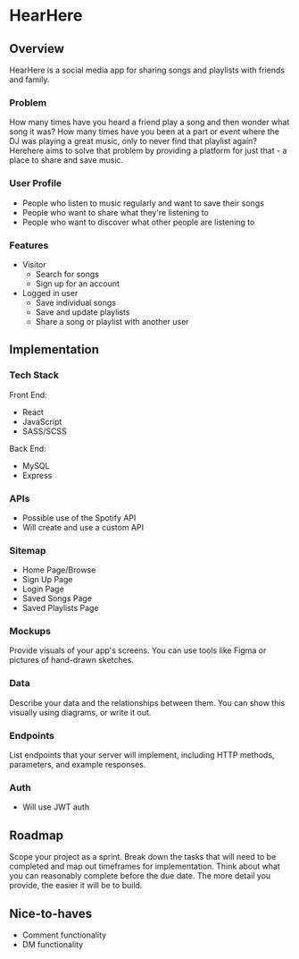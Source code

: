 # HearHere

## Overview

HearHere is a social media app for sharing songs and playlists with friends and family.

### Problem

How many times have you heard a friend play a song and then wonder what song it was? How many times have you been at a part or event where the DJ was playing a great music, only to never find that playlist again? Herehere aims to solve that problem by providing a platform for just that - a place to share and save music.

### User Profile

- People who listen to music regularly and want to save their songs
- People who want to share what they're listening to
- People who want to discover what other people are listening to

### Features

- Visitor
    - Search for songs
    - Sign up for an account
- Logged in user
    - Save individual songs
    - Save and update playlists
    - Share a song or playlist with another user

## Implementation

### Tech Stack

Front End:
- React
- JavaScript
- SASS/SCSS

Back End:
- MySQL
- Express

### APIs

- Possible use of the Spotify API
- Will create and use a custom API

### Sitemap

- Home Page/Browse
- Sign Up Page
- Login Page
- Saved Songs Page
- Saved Playlists Page

### Mockups

Provide visuals of your app's screens. You can use tools like Figma or pictures of hand-drawn sketches.

### Data

Describe your data and the relationships between them. You can show this visually using diagrams, or write it out. 

### Endpoints

List endpoints that your server will implement, including HTTP methods, parameters, and example responses.

### Auth

- Will use JWT auth

## Roadmap

Scope your project as a sprint. Break down the tasks that will need to be completed and map out timeframes for implementation. Think about what you can reasonably complete before the due date. The more detail you provide, the easier it will be to build.

## Nice-to-haves

- Comment functionality
- DM functionality
